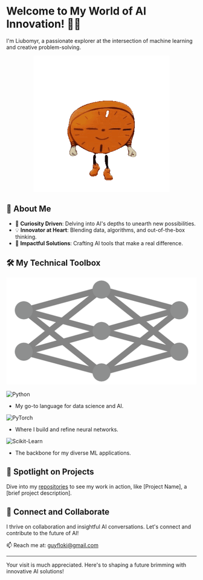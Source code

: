 # Welcome to My World of AI Innovation! 👋🌐

I'm Liubomyr, a passionate explorer at the intersection of machine learning and creative problem-solving.

<p align="center">
  <img src="./miss_minutes.gif" alt="Miss Minutes Greeting"/>
</p>

## 🧐 About Me

- 🌱 **Curiosity Driven**: Delving into AI's depths to unearth new possibilities.
- 💡 **Innovator at Heart**: Blending data, algorithms, and out-of-the-box thinking.
- 🎯 **Impactful Solutions**: Crafting AI tools that make a real difference.

## 🛠️ My Technical Toolbox

![Neural Network Forward Propagation](./neural_network_forward.gif)

![Python](https://img.shields.io/badge/Python-3776AB?style=for-the-badge&logo=python&logoColor=white)
- My go-to language for data science and AI.

![PyTorch](https://img.shields.io/badge/PyTorch-%23EE4C2C.svg?&style=for-the-badge&logo=PyTorch&logoColor=white)
- Where I build and refine neural networks.

![Scikit-Learn](https://img.shields.io/badge/scikit_learn-F7931E?style=for-the-badge&logo=scikit-learn&logoColor=white)
- The backbone for my diverse ML applications.

## 🌟 Spotlight on Projects

Dive into my [repositories](https://github.com/guyfloki?tab=repositories) to see my work in action, like [Project Name], a [brief project description].

## 🤝 Connect and Collaborate

I thrive on collaboration and insightful AI conversations. Let's connect and contribute to the future of AI!

📫 Reach me at: [guyfloki@gmail.com](guyfloki@gmail.com)

---

Your visit is much appreciated. Here's to shaping a future brimming with innovative AI solutions!
